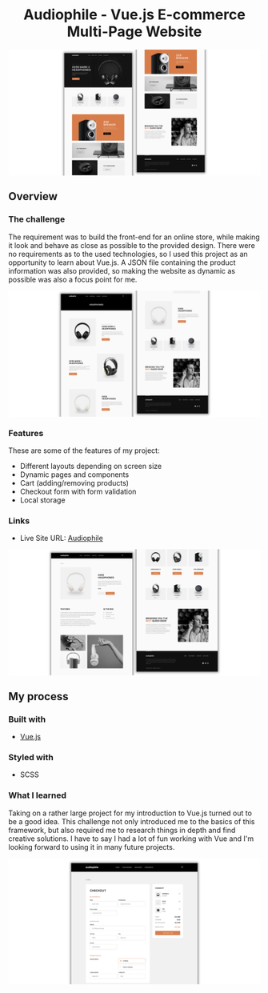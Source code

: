 <h1 align="center">Audiophile - Vue.js E-commerce Multi-Page Website</h1>


<p align="center"><img src="./public/presentation/preview1.png" alt="image preview of the Audiophile Homepage" align="center"><p>

## Overview

### The challenge

The requirement was to build the front-end for an online store, while making it look and behave as close as possible to the provided design. There were no requirements as to the used technologies, so I used this project as an opportunity to learn about Vue.js. A JSON file containing the product information was also provided, so making the website as dynamic as possible was also a focus point for me.

<p align="center"><img src="./public/presentation/preview2.png" alt="image preview of the Audiophile category page" align="center"><p>

### Features

These are some of the features of my project:

- Different layouts depending on screen size
- Dynamic pages and components
- Cart (adding/removing products)
- Checkout form with form validation
- Local storage

### Links

- Live Site URL: [Audiophile](https://audiophile-shop-site.netlify.app/)

<p align="center"><img src="./public/presentation/preview3.png" alt="image preview of the Audiophile product page" align="center"><p>

## My process

### Built with

- [Vue.js](https://vuejs.org/)

### Styled with

- SCSS

### What I learned

Taking on a rather large project for my introduction to Vue.js turned out to be a good idea. This challenge not only introduced me to the basics of this framework, but also required me to research things in depth and find creative solutions. I have to say I had a lot of fun working with Vue and I'm looking forward to using it in many future projects.

<p align="center"><img src="./public/presentation/preview4.png" alt="image preview of the Audiophile checkout form" align="center"><p>
